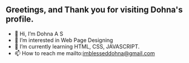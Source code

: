 Greetings, and Thank you for visiting Dohna's profile.
-
-  👋 Hi, I’m Dohna A S
- 👀 I’m interested in Web Page Designing
- 🌱 I’m currently learning HTML, CSS, JAVASCRIPT.
- 📫 How to reach me mailto:imblesseddohna@gmail.com

<!---
imblesseddohna/imblesseddohna is a ✨ unique ✨ repository because its `README.md` (this file) appears on your GitHub profile.
You can click the Preview link to take a look at your changes.
--->

